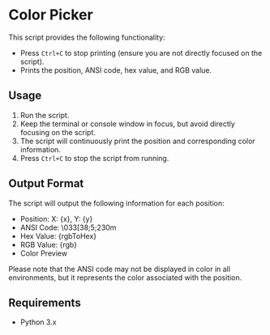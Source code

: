# Color Picker

This script provides the following functionality:

- Press `Ctrl+C` to stop printing (ensure you are not directly focused on the script).
- Prints the position, ANSI code, hex value, and RGB value.

## Usage

1. Run the script.
2. Keep the terminal or console window in focus, but avoid directly focusing on the script.
3. The script will continuously print the position and corresponding color information.
4. Press `Ctrl+C` to stop the script from running.

## Output Format

The script will output the following information for each position:

- Position: X: {x}, Y: {y}
- ANSI Code: \033[38;5;230m
- Hex Value: {rgbToHex}
- RGB Value: {rgb}
- Color Preview

Please note that the ANSI code may not be displayed in color in all environments, but it represents the color associated with the position.

## Requirements

- Python 3.x
